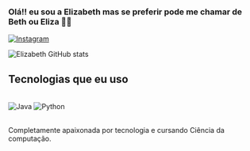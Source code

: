 ### Olá!! eu sou a Elizabeth mas se preferir pode me chamar de Beth ou Eliza 🤘😊

[![Instagram](https://img.shields.io/badge/Instagram-E4405F?style=for-the-badge&logo=instagram&logoColor=white)](https://www.instagram.com/bett_y.png/)

![Elizabeth GitHub stats](https://github-readme-stats.vercel.app/api?username=ElizzInBits&show_icons=true&theme=tokyonight)

## Tecnologias que eu uso 

<div style="display: inline_block"><br/>
    <img aling="center" alt="Java" src="https://img.shields.io/badge/Java-ED8B00?style=for-the-badge&logo=openjdk&logoColor=white"/>
    <img aling="center" alt="Python" src="https://img.shields.io/badge/Python-14354C?style=for-the-badge&logo=python&logoColor=white"/>

</div><br/>

Completamente apaixonada por tecnologia e cursando Ciência da computação.
